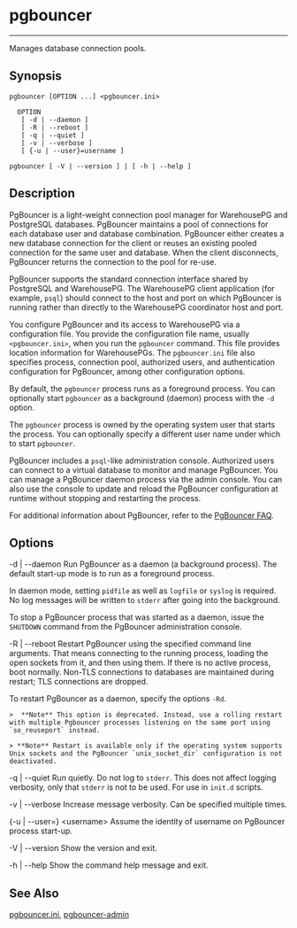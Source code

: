 # pgbouncer
---

Manages database connection pools.

## <a id="syn"></a>Synopsis

```
pgbouncer [OPTION ...] <pgbouncer.ini>

  OPTION
   [ -d | --daemon ]
   [ -R | --reboot ]
   [ -q | --quiet ]
   [ -v | --verbose ]
   [ {-u | --user}=username ]

pgbouncer [ -V | --version ] | [ -h | --help ]
```

## <a id="desc"></a>Description

PgBouncer is a light-weight connection pool manager for WarehousePG and PostgreSQL databases. PgBouncer maintains a pool of connections for each database user and database combination. PgBouncer either creates a new database connection for the client or reuses an existing pooled connection for the same user and database. When the client disconnects, PgBouncer returns the connection to the pool for re-use.

PgBouncer supports the standard connection interface shared by PostgreSQL and WarehousePG. The WarehousePG client application \(for example, `psql`\) should connect to the host and port on which PgBouncer is running rather than directly to the WarehousePG coordinator host and port.

You configure PgBouncer and its access to WarehousePG via a configuration file. You provide the configuration file name, usually `<pgbouncer.ini>`, when you run the `pgbouncer` command. This file provides location information for WarehousePGs. The `pgbouncer.ini` file also specifies process, connection pool, authorized users, and authentication configuration for PgBouncer, among other configuration options.

By default, the `pgbouncer` process runs as a foreground process. You can optionally start `pgbouncer` as a background \(daemon\) process with the `-d` option.

The `pgbouncer` process is owned by the operating system user that starts the process. You can optionally specify a different user name under which to start `pgbouncer`.

PgBouncer includes a `psql`-like administration console. Authorized users can connect to a virtual database to monitor and manage PgBouncer. You can manage a PgBouncer daemon process via the admin console. You can also use the console to update and reload the PgBouncer configuration at runtime without stopping and restarting the process.

For additional information about PgBouncer, refer to the [PgBouncer FAQ](https://pgbouncer.github.io/faq.html).

## <a id="opt"></a>Options

-d \| --daemon
Run PgBouncer as a daemon \(a background process\). The default start-up mode is to run as a foreground process. 

In daemon mode, setting `pidfile` as well as `logfile` or `syslog` is required. No log messages will be written to `stderr` after going into the background.

To stop a PgBouncer process that was started as a daemon, issue the `SHUTDOWN` command from the PgBouncer administration console.

-R \| --reboot
Restart PgBouncer using the specified command line arguments. That means connecting to the running process, loading the open sockets from it, and then using them. If there is no active process, boot normally. Non-TLS connections to databases are maintained during restart; TLS connections are dropped.

To restart PgBouncer as a daemon, specify the options `-Rd`.

    >  **Note** This option is deprecated. Instead, use a rolling restart with multiple Pgbouncer processes listening on the same port using `so_reuseport` instead.

    > **Note** Restart is available only if the operating system supports Unix sockets and the PgBouncer `unix_socket_dir` configuration is not deactivated.

-q \| --quiet
Run quietly. Do not log to `stderr`. This does not affect logging verbosity, only that `stderr` is not to be used. For use in `init.d` scripts.

-v \| --verbose
Increase message verbosity. Can be specified multiple times.

\{-u \| --user=\} \<username\>
Assume the identity of username on PgBouncer process start-up.

-V \| --version
Show the version and exit.

-h \| --help
Show the command help message and exit.

## <a id="section7"></a>See Also

[pgbouncer.ini](pgbouncer-ini.html), [pgbouncer-admin](pgbouncer-admin.html)

